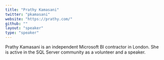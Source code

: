 ```yaml
---
title: "Prathy Kamasani"
twitter: "pkamasani"
website: "https://prathy.com/"
github: ""
layout: "speaker"
type: "speaker"
---
```


Prathy Kamasani is an independent Microsoft BI contractor in London. She is active in the SQL Server community as a volunteer and a speaker.